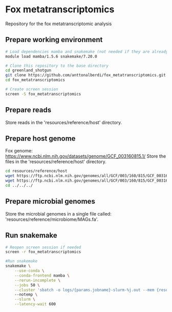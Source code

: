 # Fox metatranscriptomics
Repository for the fox metatranscriptomic analysis

## Prepare working environment

```sh
# Load dependencies mamba and snakemake (not needed if they are already installed in root)
module load mamba/1.5.6 snakemake/7.20.0

# Clone this repository to the base directory
cd greenland_shotgun
git clone https://github.com/anttonalberdi/fox_metatranscriptomics.git
cd fox_metatranscriptomics

# Create screen session 
screen -S fox_metatranscriptomics

```

## Prepare reads
Store reads in the 'resources/reference/host' directory.

## Prepare host genome
Fox genome: https://www.ncbi.nlm.nih.gov/datasets/genome/GCF_003160815.1/
Store the files in the 'resources/reference/host' directory.

```sh
cd resources/reference/host
wget https://ftp.ncbi.nlm.nih.gov/genomes/all/GCF/003/160/815/GCF_003160815.1_VulVul2.2/GCF_003160815.1_VulVul2.2_genomic.fna.gz
wget https://ftp.ncbi.nlm.nih.gov/genomes/all/GCF/003/160/815/GCF_003160815.1_VulVul2.2/GCF_003160815.1_VulVul2.2_genomic.gtf.gz
cd ../../../
```

## Prepare microbial genomes
Store the microbial genomes in a single file called: 'resources/reference/microbiome/MAGs.fa'.

## Run snakemake
```sh
# Reopen screen session if needed
screen -r fox_metatranscriptomics

#Run snakemake
snakemake \
    --use-conda \
    --conda-frontend mamba \
    --rerun-incomplete \
    --jobs 50 \
    --cluster 'sbatch -o logs/{params.jobname}-slurm-%j.out --mem {resources.mem_gb}G --time {resources.time} -c {threads} --job-name={params.jobname} -v'
    --notemp \
    --slurm \
    --latency-wait 600
```
